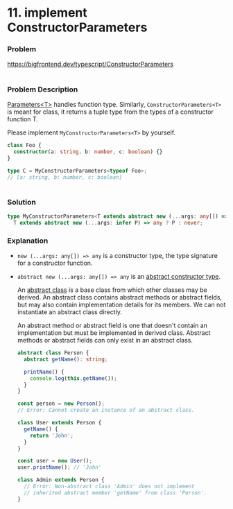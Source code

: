 # 11. implement ConstructorParameters<T>

### Problem

https://bigfrontend.dev/typescript/ConstructorParameters

#

### Problem Description

[Parameters\<T\>](https://bigfrontend.dev/typescript/Parameters) handles function type. Similarly, `ConstructorParameters<T>` is meant for class, it returns a tuple type from the types of a constructor function T.

Please implement `MyConstructorParameters<T>` by yourself.

```ts
class Foo {
  constructor(a: string, b: number, c: boolean) {}
}

type C = MyConstructorParameters<typeof Foo>;
// [a: string, b: number, c: boolean]
```

#

### Solution

```ts
type MyConstructorParameters<T extends abstract new (...args: any[]) => any> =
  T extends abstract new (...args: infer P) => any ? P : never;
```

### Explanation

- `new (...args: any[]) => any` is a constructor type, the type signature for a constructor function.

- `abstract new (...args: any[]) => any` is an [abstract constructor type](https://www.typescriptlang.org/docs/handbook/release-notes/typescript-4-2.html#abstract-construct-signatures).

  An [abstract class](https://www.typescriptlang.org/docs/handbook/2/classes.html#abstract-classes-and-members) is a base class from which other classes may be derived. An abstract class contains abstract methods or abstract fields, but may also contain implementation details for its members. We can not instantiate an abstract class directly.

  An abstract method or abstract field is one that doesn't contain an implementation but must be implemented in derived class. Abstract methods or abstract fields can only exist in an abstract class.

  ```ts
  abstract class Person {
    abstract getName(): string;

    printName() {
      console.log(this.getName());
    }
  }

  const person = new Person();
  // Error: Cannot create an instance of an abstract class.

  class User extends Person {
    getName() {
      return 'John';
    }
  }

  const user = new User();
  user.printName(); // 'John'

  class Admin extends Person {
    // Error: Non-abstract class 'Admin' does not implement
    // inherited abstract member 'getName' from class 'Person'.
  }
  ```
